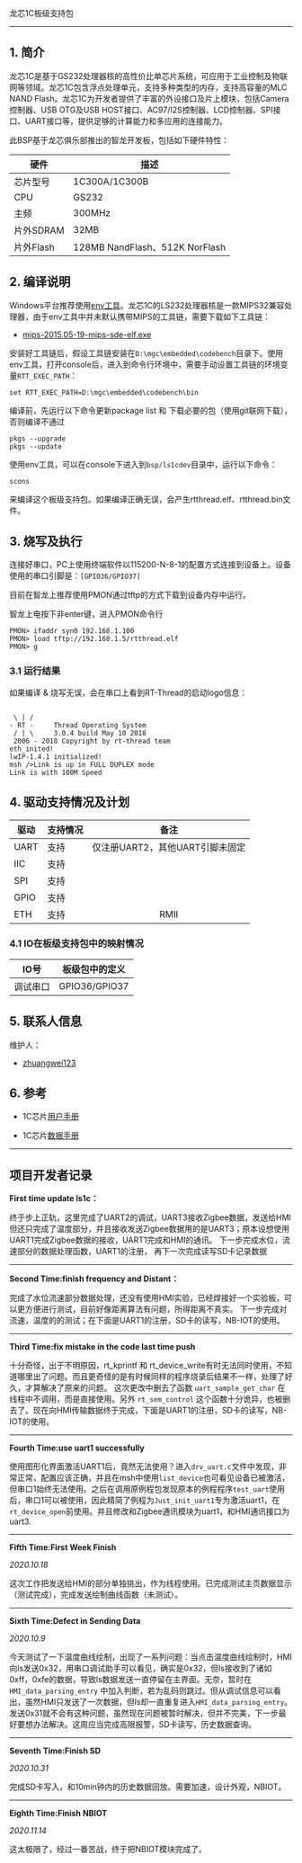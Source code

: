 龙芯1C板级支持包


---

## 1. 简介

龙芯1C是基于GS232处理器核的高性价比单芯片系统，可应用于工业控制及物联网等领域。龙芯1C包含浮点处理单元，支持多种类型的内存，支持高容量的MLC NAND Flash。龙芯1C为开发者提供了丰富的外设接口及片上模块，包括Camera控制器、USB OTG及USB HOST接口、AC97/I2S控制器、LCD控制器、SPI接口、UART接口等，提供足够的计算能力和多应用的连接能力。

此BSP基于龙芯俱乐部推出的智龙开发板，包括如下硬件特性：

| 硬件 | 描述 |
| -- | -- |
|芯片型号| 1C300A/1C300B |
|CPU| GS232 |
|主频| 300MHz |
|片外SDRAM| 32MB |
|片外Flash| 128MB NandFlash、512K NorFlash |

## 2. 编译说明

Windows平台推荐使用[env工具][1]。龙芯1C的LS232处理器核是一款MIPS32兼容处理器，由于env工具中并未默认携带MIPS的工具链，需要下载如下工具链：

* [mips-2015.05-19-mips-sde-elf.exe][2]

安装好工具链后，假设工具链安装在`D:\mgc\embedded\codebench`目录下。使用env工具，打开console后，进入到命令行环境中，需要手动设置工具链的环境变量`RTT_EXEC_PATH`：

    set RTT_EXEC_PATH=D:\mgc\embedded\codebench\bin
	
编译前，先运行以下命令更新package list 和 下载必要的包（使用git联网下载），否则编译不通过 

    pkgs --upgrade
    pkgs --update
	
使用env工具，可以在console下进入到`bsp/ls1cdev`目录中，运行以下命令：

    scons

来编译这个板级支持包。如果编译正确无误，会产生rtthread.elf、rtthread.bin文件。

## 3. 烧写及执行

连接好串口，PC上使用终端软件以115200-N-8-1的配置方式连接到设备上。设备使用的串口引脚是：`[GPIO36/GPIO37]`

目前在智龙上推荐使用PMON通过tftp的方式下载到设备内存中运行。

智龙上电按下非enter键，进入PMON命令行

```
PMON> ifaddr syn0 192.168.1.100
PMON> load tftp://192.168.1.5/rtthread.elf
PMON> g
```

### 3.1 运行结果

如果编译 & 烧写无误，会在串口上看到RT-Thread的启动logo信息：

```

 \ | /
- RT -     Thread Operating System
 / | \     3.0.4 build May 10 2018
 2006 - 2018 Copyright by rt-thread team
eth_inited!
lwIP-1.4.1 initialized!
msh />Link is up in FULL DUPLEX mode
Link is with 100M Speed

```

## 4. 驱动支持情况及计划

| 驱动 | 支持情况  |  备注  |
| ------ | ----  | :------:  |
| UART | 支持 | 仅注册UART2，其他UART引脚未固定 |
| IIC | 支持 |  |
| SPI | 支持 |  |
| GPIO | 支持 |  |
| ETH | 支持 | RMII |

### 4.1 IO在板级支持包中的映射情况

| IO号 | 板级包中的定义 |
| -- | -- |
| 调试串口 | GPIO36/GPIO37 |

## 5. 联系人信息

维护人：

- [zhuangwei123](https://github.com/zhuangwei123)

## 6. 参考

* 1C芯片[用户手册][3]
* 1C芯片[数据手册][4]

  [1]: https://www.rt-thread.org/page/download.html
  [2]: https://sourcery.mentor.com/GNUToolchain/package13851/public/mips-sde-elf/mips-2015.05-19-mips-sde-elf.exe
  [3]: http://www.loongson.cn/uploadfile/cpu/1C/Loongson_1C300_user.pdf
  [4]: http://www.loongson.cn/uploadfile/cpu/1C/Loongson_1C300_data.pdf


*******************

## 项目开发者记录
**First time update ls1c：**

终于步上正轨，这里完成了UART2的调试，UART3接收Zigbee数据，发送给HMI 但还只完成了温度部分，并且接收发送Zigbee数据用的是UART3；原本设想使用UART1完成Zigbee数据的接收，UART1完成和HMI的通讯。 下一步完成水位，流速部分的数据处理函数，UART1的注册， 再下一次完成读写SD卡记录数据

****
**Second Time:finish frequency and Distant：**

完成了水位流速部分数据处理，还没有使用HMI实验，已经焊接好一个实验板，可以更方便进行测试，目前好像距离算法有问题，所得距离不真实。
下一步完成对流速，温度的的测试；在下面是UART1的注册，SD卡的读写，NB-IOT的使用。

****
**Third Time:fix mistake in the code last time push**

十分奇怪，出于不明原因，rt_kprintf 和 rt_device_write有时无法同时使用，不知道哪里出了问题。而且更奇怪的是有时候同样的程序烧录后结果不一样，处理了好久，才算解决了原来的问题。
这次更改中删去了函数 `uart_sample_get_char` 在线程中不调用，而是直接使用。另外 `rt_sem_control` 这个函数十分诡异，也被删去了。现在向HMI传输数据终于完成，下面是UART1的注册，SD卡的读写，NB-IOT的使用。

****
**Fourth Time:use uart1 successfully**

使用图形化界面激活UART1后，竟然无法使用？进入`drv_uart.c`文件中发现，非常正常，配置应该正确，并且在msh中使用`list_device`也可看见设备已被激活，但串口1始终无法使用。之后在调用原例程包发现原本的例程程序`test_uart`使用后，串口1可以被使用，因此精简了例程为`Just_init_uart1`专为激活uart1，在`rt_device_open`前使用。并且修改和Zigbee通讯模块为uart1，和HMI通讯接口为uart3.

****
**Fifth Time:First Week Finish**

*2020.10.18*

这次工作把发送给HMI的部分单独挑出，作为线程使用。已完成测试主页数据显示（测试完成），完成发送绘制曲线函数（未测试）。

****
**Sixth Time:Defect in Sending Data**

*2020.10.9*

今天测试了一下温度曲线绘制，出现了一系列问题：当点击温度曲线绘制时，HMI向ls发送0x32，用串口调试助手可以看见，确实是0x32，但ls接收到了诸如0xff，0xfe的数据，导致ls数据发送一直停留在主界面。无奈，暂时在 `HMI_data_parsing_entry` 中加入判断，若为乱码则跳过。但从调试信息可以看出，虽然HMI只发送了一次数据，但ls却一直重复进入`HMI_data_parsing_entry`。发送0x31就不会有这种问题，虽然现在问题被暂时解决，但并不完美，下一步最好要想办法解决。这周应当完成高限报警，SD卡读写，历史数据查询。


****
**Seventh Time:Finish SD**

*2020.10.31*

完成SD卡写入，和10min钟内的历史数据回放。需要加速，设计外观，NBIOT。


****
**Eighth Time:Finish NBIOT**

*2020.11.14*

这太极限了，经过一番苦战，终于把NBIOT模块完成了。

